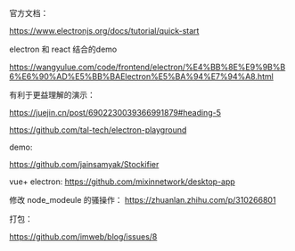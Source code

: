 官方文档：

https://www.electronjs.org/docs/tutorial/quick-start

electron 和 react 结合的demo

https://wangyulue.com/code/frontend/electron/%E4%BB%8E%E9%9B%B6%E6%90%AD%E5%BB%BAElectron%E5%BA%94%E7%94%A8.html

有利于更益理解的演示：

https://juejin.cn/post/6902230039366991879#heading-5

https://github.com/tal-tech/electron-playground





demo:

https://github.com/jainsamyak/Stockifier 



vue+ electron:
https://github.com/mixinnetwork/desktop-app



修改 node_modeule 的骚操作： https://zhuanlan.zhihu.com/p/310266801



打包：

https://github.com/imweb/blog/issues/8